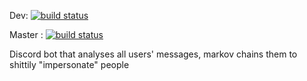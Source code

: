 Dev: [![build status](https://gitlab.com/tahahawa/discord-markov-bot/badges/dev/build.svg)](https://gitlab.com/tahahawa/discord-markov-bot/commits/dev)

Master : [![build status](https://gitlab.com/tahahawa/discord-markov-bot/badges/master/build.svg)](https://gitlab.com/tahahawa/discord-markov-bot/commits/master)

Discord bot that analyses all users' messages, markov chains them to shittily "impersonate" people

